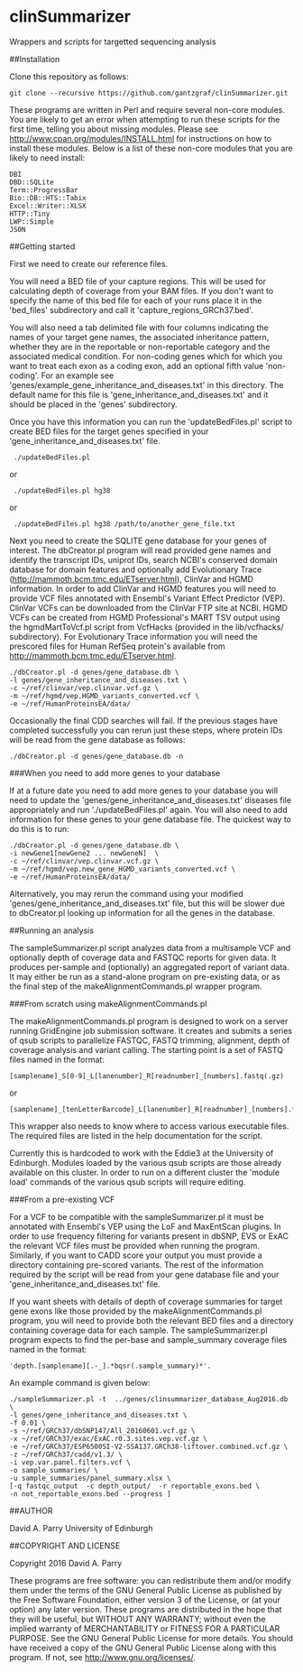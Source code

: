 # clinSummarizer
Wrappers and scripts for targetted sequencing analysis

##Installation

Clone this repository as follows:

    git clone --recursive https://github.com/gantzgraf/clinSummarizer.git

These programs are written in Perl and require several non-core modules. 
You are likely to get an error when attempting to run these scripts for the
first time, telling you about missing modules. Please see
http://www.cpan.org/modules/INSTALL.html for instructions on how to install
these modules. Below is a list of these non-core modules that you are likely to
need install:

    DBI
    DBD::SQLite
    Term::ProgressBar
    Bio::DB::HTS::Tabix
    Excel::Writer::XLSX 
    HTTP::Tiny
    LWP::Simple
    JSON

##Getting started

First we need to create our reference files.

You will need a BED file of your capture regions. This will be used for 
calculating depth of coverage from your BAM files. If you don't want to specify 
the name of this bed file for each of your runs place it in the 'bed_files' 
subdirectory and call it 'capture_regions_GRCh37.bed'.

You will also need a tab delimited file with four columns indicating the names 
of your target gene names, the associated inheritance pattern, whether they are 
in the reportable or non-reportable category and the associated medical 
condition. For non-coding genes which for which you want to treat each exon as 
a coding exon, add an optional fifth value 'non-coding'. For an example see 
'genes/example_gene_inheritance_and_diseases.txt' in this directory. 
The default name for this file is 'gene_inheritance_and_diseases.txt' and it 
should be placed in the 'genes' subdirectory.

Once you have this information you can run the 'updateBedFiles.pl' script to 
create BED files for the target genes specified in your 
'gene_inheritance_and_diseases.txt' file.

     ./updateBedFiles.pl

or 

     ./updateBedFiles.pl hg38 

or 

     ./updateBedFiles.pl hg38 /path/to/another_gene_file.txt


Next you need to create the SQLITE gene database for your genes of interest. 
The dbCreator.pl program will read provided gene names and identify the 
transcript IDs, uniprot IDs, search NCBI's conserved domain database for domain
features and optionally add Evolutionary Trace (http://mammoth.bcm.tmc.edu/ETserver.html), 
ClinVar and HGMD information. In order to add ClinVar and HGMD features you will
need to provide VCF files annotated with Ensembl's Variant Effect Predictor
(VEP). ClinVar VCFs can be downloaded from the ClinVar FTP site at NCBI. HGMD
VCFs can be created from HGMD Professional's MART TSV output using the
hgmdMartToVcf.pl script from VcfHacks (provided in the lib/vcfhacks/
subdirectory). For Evolutionary Trace information you will need the prescored
files for Human RefSeq protein's available from
http://mammoth.bcm.tmc.edu/ETserver.html.

    ./dbCreator.pl -d genes/gene_database.db \
    -l genes/gene_inheritance_and_diseases.txt \
    -c ~/ref/clinvar/vep.clinvar.vcf.gz \
    -m ~/ref/hgmd/vep.HGMD_variants_converted.vcf \
    -e ~/ref/HumanProteinsEA/data/ 
       
Occasionally the final CDD searches will fail. If the previous stages have 
completed successfully you can rerun just these steps, where protein IDs will be
read from the gene database as follows:
    
    ./dbCreator.pl -d genes/gene_database.db -n


###When you need to add more genes to your database

If at a future date you need to add more genes to your database you will need to
update the 'genes/gene_inheritance_and_diseases.txt' diseases file appropriately
and run './updateBedFiles.pl' again. You will also need to add information for 
these genes to your gene database file. The quickest way to do this is to run:

    ./dbCreator.pl -d genes/gene_database.db \
    -i newGene1[newGene2 ... newGeneN]  \
    -c ~/ref/clinvar/vep.clinvar.vcf.gz \
    -m ~/ref/hgmd/vep.new_gene_HGMD_variants_converted.vcf \
    -e ~/ref/HumanProteinsEA/data/ 

Alternatively, you may rerun the command using your modified 
'genes/gene_inheritance_and_diseases.txt' file, but this will be slower due to 
dbCreator.pl looking up information for all the genes in the database.

##Running an analysis

The sampleSummarizer.pl script analyzes data from a multisample VCF and 
optionally depth of coverage data and FASTQC reports for given data. It produces 
per-sample and (optionally) an aggregated report of variant data. It may either 
be run as a stand-alone program on pre-existing data, or as the final step of 
the makeAlignmentCommands.pl wrapper program.

###From scratch using makeAlignmentCommands.pl

The makeAlignmentCommands.pl program is designed to work on a server running 
GridEngine job submission software. It creates and submits a series of qsub 
scripts to parallelize FASTQC, FASTQ trimming, alignment, depth of coverage 
analysis and variant calling. The starting point is a set of FASTQ files named 
in the format:

    [samplename]_S[0-9]_L[lanenumber]_R[readnumber]_[numbers].fastq(.gz)
 
or 

    [samplename]_[tenLetterBarcode]_L[lanenumber]_R[readnumber]_[numbers].fastq(.gz)

This wrapper also needs to know where to access various executable files. The 
required files are listed in the help documentation for the script. 

Currently this is hardcoded to work with the Eddie3 at the University of
Edinburgh. Modules loaded by the various qsub scripts are those already
available on this cluster. In order to run on a different cluster the 'module
load' commands of the various qsub scripts will require editing.

###From a pre-existing VCF

For a VCF to be compatible with the sampleSummarizer.pl it must be annotated
with Ensembl's VEP using the LoF and MaxEntScan plugins. In order to use
frequency filtering for variants present in dbSNP, EVS or ExAC the relevant VCF
files must be provided when running the program. Similarly, if you want to CADD
score your output you must provide a directory containing pre-scored variants.
The rest of the information required by the script will be read from your gene
database file and your 'gene_inheritance_and_diseases.txt' file.

If you want sheets with details of depth of coverage summaries for target gene
exons like those provided by the makeAlignmentCommands.pl program, you will need
to provide both the relevant BED files and a directory containing coverage data
for each sample. The sampleSummarizer.pl program expects to find the per-base
and sample_summary coverage files named in the format:

    'depth.[samplename][.-_].*bqsr(.sample_summary)*'.

An example command is given below:

    ./sampleSummarizer.pl -t  ../genes/clinsummarizer_database_Aug2016.db \
    -l genes/gene_inheritance_and_diseases.txt \
    -f 0.01 \
    -s ~/ref/GRCh37/dbSNP147/All_20160601.vcf.gz \
    -x ~/ref/GRCh37/exac/ExAC.r0.3.sites.vep.vcf.gz \
    -e ~/ref/GRCh37/ESP6500SI-V2-SSA137.GRCh38-liftover.combined.vcf.gz \
    -z ~/ref/GRCh37/cadd/v1.3/ \
    -i vep.var.panel.filters.vcf \
    -o sample_summaries/ \
    -u sample_summaries/panel_summary.xlsx \
    [-q fastqc_output  -c depth_output/  -r reportable_exons.bed \
    -n not_reportable_exons.bed --progress ]


##AUTHOR

David A. Parry
University of Edinburgh

##COPYRIGHT AND LICENSE

Copyright 2016  David A. Parry

These programs are free software: you can redistribute them and/or modify
them under the terms of the GNU General Public License as published by the Free
Software Foundation, either version 3 of the License, or (at your option) any
later version. These programs are distributed in the hope that they will be
useful, but WITHOUT ANY WARRANTY; without even the implied warranty of
MERCHANTABILITY or FITNESS FOR A PARTICULAR PURPOSE. See the GNU General Public
License for more details. You should have received a copy of the GNU General
Public License along with this program. If not, see
<http://www.gnu.org/licenses/>.
